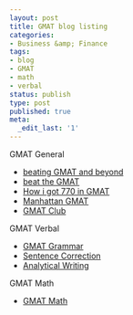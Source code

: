 ```yaml
---
layout: post
title: GMAT blog listing
categories:
- Business &amp; Finance
tags:
- blog
- GMAT
- math
- verbal
status: publish
type: post
published: true
meta:
  _edit_last: '1'
---
```

GMAT General
<ul>
	<li><a href="http://jc-gmat.blogspot.com/">beating GMAT and beyond</a></li>
	<li><a href="http://beatthegmat.blogspot.com/">beat the GMAT</a></li>
	<li><a href="http://outbeat-the-gmat.blogspot.com/">How i got 770 in GMAT</a></li>
	<li><a href="http://www.manhattangmat.com/blog/">Manhattan GMAT</a></li>
	<li><a href="http://gmatclub.blogs.com/">GMAT Club</a></li>
</ul>
GMAT Verbal
<ul>
	<li><a href="http://gmat-grammar.blogspot.com/">GMAT Grammar</a></li>
	<li><a href="http://gmatsentencecorrection.blogspot.com/">Sentence Correction</a></li>
	<li><a href="http://gmat-gre-awa-section.blogspot.com/">Analytical Writing</a></li>
</ul>
GMAT Math
<ul>
	<li><a href="http://gmat-maths.blogspot.com/">GMAT Math</a></li>
</ul>
